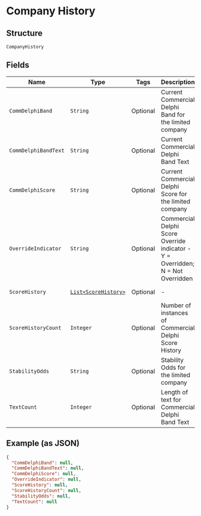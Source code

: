
# Company History

## Structure

`CompanyHistory`

## Fields

| Name | Type | Tags | Description | Getter | Setter |
|  --- | --- | --- | --- | --- | --- |
| `CommDelphiBand` | `String` | Optional | Current Commercial Delphi Band for the limited company | String getCommDelphiBand() | setCommDelphiBand(String commDelphiBand) |
| `CommDelphiBandText` | `String` | Optional | Current Commercial Delphi Band Text | String getCommDelphiBandText() | setCommDelphiBandText(String commDelphiBandText) |
| `CommDelphiScore` | `String` | Optional | Current Commercial Delphi Score for the limited company | String getCommDelphiScore() | setCommDelphiScore(String commDelphiScore) |
| `OverrideIndicator` | `String` | Optional | Commercial Delphi Score Override indicator - Y = Overridden; N = Not Overridden | String getOverrideIndicator() | setOverrideIndicator(String overrideIndicator) |
| `ScoreHistory` | [`List<ScoreHistory>`](../../doc/models/score-history.md) | Optional | - | List<ScoreHistory> getScoreHistory() | setScoreHistory(List<ScoreHistory> scoreHistory) |
| `ScoreHistoryCount` | `Integer` | Optional | Number of instances of Commercial Delphi Score History | Integer getScoreHistoryCount() | setScoreHistoryCount(Integer scoreHistoryCount) |
| `StabilityOdds` | `String` | Optional | Stability Odds for the limited company | String getStabilityOdds() | setStabilityOdds(String stabilityOdds) |
| `TextCount` | `Integer` | Optional | Length of text for Commercial Delphi Band Text | Integer getTextCount() | setTextCount(Integer textCount) |

## Example (as JSON)

```json
{
  "CommDelphiBand": null,
  "CommDelphiBandText": null,
  "CommDelphiScore": null,
  "OverrideIndicator": null,
  "ScoreHistory": null,
  "ScoreHistoryCount": null,
  "StabilityOdds": null,
  "TextCount": null
}
```

